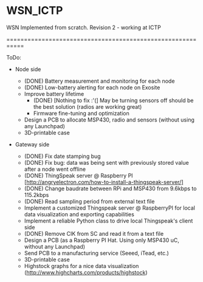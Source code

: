 # WSN_ICTP
WSN Implemented from scratch. Revision 2 - working at ICTP

===========================================================

ToDo:
+ Node side
  - (DONE) Battery measurement and monitoring for each node
  - (DONE) Low-battery alerting for each node on Exosite
  - Improve battery lifetime
    * (DONE) [Nothing to fix :'(] May be turning sensors off should be the best solution (radios are working great)
    * Firmware fine-tuning and optimization
  - Design a PCB to allocate MSP430, radio and sensors (without using any Launchpad)
  - 3D-printable case


+ Gateway side
  - (DONE) Fix date stamping bug
  - (DONE) Fix bug: data was being sent with previously stored value after a node went offline
  - (DONE) ThingSpeak server @ Raspberry PI [http://angryelectron.com/how-to-install-a-thingspeak-server/]
  - (DONE) Change baudrate between RPi and MSP430 from 9.6kbps to 115.2kbps
  - (DONE) Read sampling period from external text file
  - Implement a customized Thingspeak server @ RaspberryPI for local data visualization and exporting capabilities
  - Implement a reliable Python class to drive local Thingspeak's client side
  - (DONE) Remove CIK from SC and read it from a text file
  - Design a PCB (as a Raspberry PI Hat. Using only MSP430 uC, without any Launchpad)
  - Send PCB to a manufacturing service (Seeed, iTead, etc.)
  - 3D-printable case
  - Highstock graphs for a nice data visualization (http://www.highcharts.com/products/highstock)
